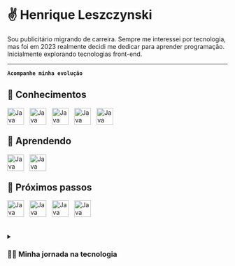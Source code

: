 # ✌️ Henrique Leszczynski

Sou publicitário migrando de carreira. Sempre me interessei por tecnologia, mas foi em 2023 realmente decidi me dedicar para aprender programação. Inicialmente explorando tecnologias front-end.

---

**`Acompanhe minha evolução`**

## 🧰 Conhecimentos

<img align="left" alt="Java" width="38px" style="padding-right:10px;" src="https://cdn.jsdelivr.net/gh/devicons/devicon@latest/icons/html5/html5-original.svg" />
<img align="left" alt="Java" width="38px" style="padding-right:10px;" src="https://cdn.jsdelivr.net/gh/devicons/devicon@latest/icons/css3/css3-original.svg"/>
<img align="left" alt="Java" width="38px" style="padding-right:10px;" src="https://cdn.jsdelivr.net/gh/devicons/devicon@latest/icons/sass/sass-original.svg"/>
<img align="left" alt="Java" width="38px" style="padding-right:10px;" src="https://cdn.jsdelivr.net/gh/devicons/devicon@latest/icons/figma/figma-original.svg" />
<img align="left" alt="Java" width="38px" style="padding-right:10px;" src="https://cdn.jsdelivr.net/gh/devicons/devicon@latest/icons/wordpress/wordpress-plain.svg" />


<br />
<br />

## 🧰 Aprendendo

<img align="left" alt="Java" width="38px" style="padding-right:10px;" src="https://cdn.jsdelivr.net/gh/devicons/devicon@latest/icons/javascript/javascript-original.svg" />
<img align="left" alt="Java" width="38px" style="padding-right:10px;" src="https://cdn.jsdelivr.net/gh/devicons/devicon@latest/icons/bootstrap/bootstrap-original.svg" />

<br />
<br />

## 🧰 Próximos passos

<img align="left" alt="Java" width="38px" style="padding-right:10px;" src="https://cdn.jsdelivr.net/gh/devicons/devicon@latest/icons/react/react-original.svg" />
<img align="left" alt="Java" width="38px" style="padding-right:10px;" src="https://cdn.jsdelivr.net/gh/devicons/devicon@latest/icons/typescript/typescript-original.svg" />
<img align="left" alt="Java" width="38px" style="padding-right:10px;" src="https://cdn.jsdelivr.net/gh/devicons/devicon@latest/icons/vuejs/vuejs-original.svg" />
<img align="left" alt="Java" width="38px" style="padding-right:10px;" src="https://cdn.jsdelivr.net/gh/devicons/devicon@latest/icons/angular/angular-original.svg" />


<br />
<br />


#

<details>
 <summary><h3>👨‍💻 Minha jornada na tecnologia</h3></summary>
    Desde os primeiros passos na adolescência, quando desenvolvi meu próprio site para compartilhar filmes favoritos, até os dias atuais, percorri um caminho marcado pela paixão pela inovação e tecnologia.<br/>
    Na faculdade de Comunicação Social - Publicidade e Propaganda, explorei projetos criativos que, mesmo não sendo diretamente ligados à tecnologia, desenvolveram minha habilidade de encontrar soluções criativas e inovadoras.<br/>
    Em 2020, com a pandemia, adquiri habilidades em design de sites utilizando Figma e desenvolvimento com Wordpress, abrindo portas para uma nova fase profissional. Em 2021, conquistei meu primeiro emprego como desenvolvedor front-end Wordpress, posteriormente assumindo a gestão da área de Wordpress na agência.<br/>
    No decorrer de 2022, a fusão da equipe com UX/UI Design proporcionou uma colaboração próxima com excelentes profissionais. Em meio a esse desafio, me mudei para a Tailândia e gerenciei uma equipe de forma remota entregando projetos incriveis para empresas de diversos setores (EuReciclo, Tintas Alessi, NHS, Fibracem, Cargolift, NewHotel).<br/>
    Retornando ao Brasil em 2023, foquei em desenvolver os projetos da minha própria agência de desenvolvimento de sites e investi tempo em aprimorar minhas habilidades, explorando a linguagem Javascript e refinando minha expertise em HTML e CSS.<br/>
    À medida que 2024 se desenrola, antecipo um ano repleto de oportunidades e aprendizados.

